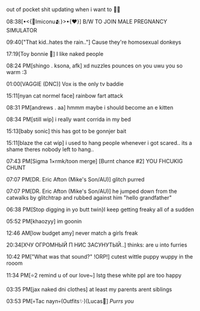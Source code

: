 out of pocket shit updating when i want to 🤗🤗


08:38[•<{🌹Imiconu🫂}>•{❤}] B/W TO JOIN MALE PREGNANCY SIMULATOR

09:40["That kid..hates the rain.."] Cause they're homosexual donkeys

17:19[Toy bonnie 👑] I like naked people

08:24 PM[shingo . ksona, afk] xd nuzzles pounces on you uwu you so warm :3

01:00[VAGGIE (DNC)] Vox is the only tv baddie

15:11[nyan cat normel face] rainbow fart attack

08:31 PM[andrews . aa] hmmm maybe i should become an e kitten

08:34 PM[still wip] i really want corrida in my bed

15:13[baby sonic] this has got to be gonnjer bait 

15:11[blaze the cat wip] i used to hang people whenever i got scared.. its a shame theres nobody left to hang..

07:43 PM[Sigma 1×rmk/toon merge] [Burnt chance #2] YOU FHCUKIG CHUNT

07:07 PM[DR. Eric Afton (Mike's Son/AU)] glitch purred

07:07 PM[DR. Eric Afton (Mike's Son/AU)] he jumped down from the catwalks by glitchtrap and rubbed against him "hello grandfather"

06:38 PM[Stop digging in yo butt twin}I keep getting freaky all of a sudden

05:52 PM[khaozyy] im goonin

12:46 AM[low budget amy] never match a girls freak

20:34[ХЧУ ОГРОМНЫЙ П НИС ЗАСУНУТЫЙ..] thinks: are u into furries

10:42 PM["What was that sound?" !ORP!] cutest wittle puppy wuppy in the rooom

11:34 PM[⭐2 remind u of our love~] Istg these white ppl are too happy

03:35 PM[jax naked dni clothes] at least my parents arent siblings

03:53 PM[💀Tac nayn💀(Outfits✨)(Lucas💖] *Purrs you*
